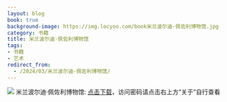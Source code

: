 ```yaml
---
layout: blog
book: true
background-image: https://img.locyoo.com/book米兰波尔迪·佩佐利博物馆.jpg
category: 书籍
title: 米兰波尔迪·佩佐利博物馆
tags:
- 书籍
- 艺术
redirect_from:
  - /2024/03/米兰波尔迪·佩佐利博物馆/
---
```

![](https://img.locyoo.com/book米兰波尔迪·佩佐利博物馆.jpg)
米兰波尔迪·佩佐利博物馆: <a name = "ref1" href="https://url18.ctfile.com/f/50983618-1380049105-e6597b?p=3619">点击下载</a>，访问密码请点击右上方“关于”自行查看